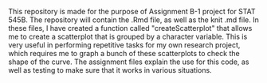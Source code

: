 This repository is made for the purpose of Assignment B-1 project for STAT 545B. The repository will contain the .Rmd file, as well as the knit .md file. In these files, I have created a function called "createScatterplot" that allows me to create a scatterplot that is grouped by a character variable. This is very useful in performing repetitive tasks for my own research project, which requires me to graph a bunch of these scatterplots to check the shape of the curve. The assignment files explain the use for this code, as well as testing to make sure that it works in various situations. 
